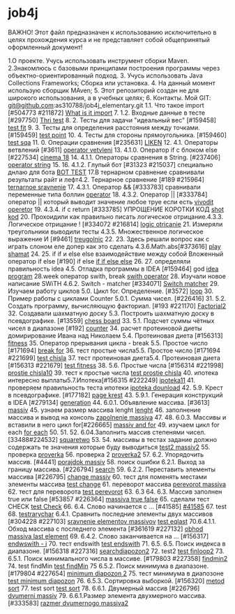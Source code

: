 # job4j
ВАЖНО! Этот файл предназначен к использованию исключительно в целях прохождения курса и 
не представляет собой общепринятый оформленный документ!

1.О проекте. Учусь использовать инструмент сборки Maven. 
2.Знакомлюсь с базовыми принципами построения программы через объектно-ориентированный подход.
3. Учусь использовать Java Collections Frameworks;
   Сборка или установка.
4. На данный момент использую сборщик MAven;
5. Этот репозиторий создан не для широкого использования, а в учебных целях;
6. Контакты. Мой GIT: git@github.com:as310788/job4j_elementary.git
   1.1. Что такое import [#504773 #211872]
   [What is it import](https://github.com/as310788/job4j_elementary/blob/master/images/import.png)
7. 1.2. Входные данные в тесте [#297750]
   [Thri test](https://github.com/as310788/job4j_elementary/blob/master/images/test.png)
8. 2. Тесты для задачи "идеальный вес" [#159458]
[test fit](https://github.com/as310788/job4j_elementary/blob/master/images/testa.png)
9. 3. Тесты для определения расстояния между точками. [#159459]
[test point](https://github.com/as310788/job4j_elementary/blob/master/images/test%20point.png)
10. 4. Тесты для стороны прямоугольника. [#159460]
[test sqa](https://github.com/as310788/job4j_elementary/blob/master/images/test%20sqa.png)
11. 0. Операции сравнения [#235631]
[LIKEN](https://github.com/as310788/job4j_elementary/blob/master/images/liken.png)
12. 4.1. Операторы ветвлений [#3611]
[operator vetvleni](https://github.com/as310788/job4j_elementary/blob/master/images/%D0%9E%D0%BF%D0%B5%D1%80%D0%B0%D1%82%D0%BE%D1%80%D1%8B%20%D0%B2%D0%B5%D1%82%D0%B2%D0%BB%D0%B5%D0%BD%D0%B8%D0%B9.png)
13. 4.1.0. Оператор if с блоком else [#227534]
[cinema 18](https://github.com/as310788/job4j_elementary/blob/master/images/cinema.png)
14. 4.1.1. Операторы сравнения в String. [#237406]
[operator string](https://github.com/as310788/job4j_elementary/blob/master/images/%D0%9E%D0%BF%D0%B5%D1%80%D0%B0%D1%82%D0%BE%D1%80%D1%8B%20%D1%81%D1%80%D0%B0%D0%B2%D0%BD%D0%B5%D0%BD%D0%B8%D1%8F%20%D0%B2%20String.png)
15. 
16. 4.1.2. Глупый бот [#31323 #215037] специально днлаю для бота
[BOT TEST](https://github.com/as310788/job4j_elementary/blob/master/images/BOTTEST.png)
17.В тернарном сравнение сравнивали результаты райт и лефт4.2. Тернарное сравнение [#189 #215964]
[ternarnoe sravnenie](https://github.com/as310788/job4j_elementary/blob/master/images/ternarurav.png)
17. 4.3.1. Оператор && [#333783] сравнивали переменные типа боллин
[operator](https://github.com/as310788/job4j_elementary/blob/master/images/games.png)
18. 4.3.2. Оператор || [#333784] оператор || который выводит значение любое труе если есть
[vivodit operetor](https://github.com/as310788/job4j_elementary/blob/master/images/club.png)
19. 4.3.4. if c return [#333785] УПРОЩЕНИЕ КОРОТКИ КОД
[shot kod](https://github.com/as310788/job4j_elementary/blob/master/images/shot%20kod.png)
20. Прохоидили как правильно писать логическое отрицание.4.3.3. Логическое отрицание ! [#334072 #216814]
[logic otricanie](https://github.com/as310788/job4j_elementary/blob/master/images/logicnot2.png)
21. Измеряли треугольники выводили тесты 4.3.5. Множественное логическое выражение И [#9461]
[treugolnic](https://github.com/as310788/job4j_elementary/blob/master/images/treugolnic.png)
22. 
23. Здесь решали вопрос как с играть слоном еле допер как это сделать 4.3.6.Math.abs[#373616]
[play shamat](https://github.com/as310788/job4j_elementary/blob/master/images/play%20che.png)
24. 
25. if if и else else взаимодействие между собой Вложенный оператор if else [#190]  if else
[if if else else]()
26. 
27. определяли правильность idea 4.5. Отладка программы в IDEA [#159464] god
[idea program](https://github.com/as310788/job4j_elementary/blob/master/images/resultat%20max.png)
28.week оператор swith, break
[swith operator](https://github.com/as310788/job4j_elementary/blob/master/images/week.png)
28. Изучали новое написание SWiTH 4.6.2. Switch - matcher [#334071]
[Switch matcher](https://github.com/as310788/job4j_elementary/blob/master/images/day%20week.png)
29. Изучаем работу циклов 5.0. Цикл for. Определение. [#3572]
[loop](https://github.com/as310788/job4j_elementary/blob/master/images/LoopFor.png)
30. Пример работы с циклами Counter 5.0.1. Сумма чисел. [#226416]
31. 
5.2. Создать программу, вычисляющую факториал. [#193 #221170]
[Factorial2](https://github.com/as310788/job4j_elementary/blob/master/images/factorial%202.png)
32. Создавали шахматную доску 5.3. Построить шахматную доску в псевдографике. [#13559]
[chess board](https://github.com/as310788/job4j_elementary/blob/master/images/CHESS%20Board.png)
33. 5.1. Подсчет суммы чётных чисел в диапазоне [#192]
[counter](https://github.com/as310788/job4j_elementary/blob/master/images/%D0%9F%D0%BE%D0%B4%D1%81%D1%87%D0%B5%D1%82%20%D1%81%D1%83%D0%BC%D0%BC%D1%8B%20%D1%87%D1%91%D1%82%D0%BD%D1%8B%D1%85.png)
34. расчет протеиновой диеты домирирование Ивана над Николаем 5.4. Протеиновая диета [#156313]
[fitness](https://github.com/as310788/job4j_elementary/blob/master/images/fitness.png)
35. Оператор прерывания цикла - break 5.5. Простое число [#171694]
[break for](https://github.com/as310788/job4j_elementary/blob/master/images/chekprime%20number.png)
36. тест простые числа5.5. Простое число [#171694 #221699]
[test chisla](https://github.com/as310788/job4j_elementary/blob/master/images/test%20prostie%20chisla.png)
37. тест протеиновая диета5.4. Протеиновая диета [#156313 #221679]
[test fitness](https://github.com/as310788/job4j_elementary/blob/master/images/fitnes%20test.png)
38. 
    5.6. Простые числа [#156314 #221998]
[prostie chisla10](https://github.com/as310788/job4j_elementary/blob/master/images/prime%20number%2010.png)
39. тест к простые числа
[test prostie chisla](https://github.com/as310788/job4j_elementary/blob/master/images/test%20prostie%20chisla2.png)
40. ипотека интересно выплаты5.7.Ипотека[#156315 #222249]
[ipoteka11](https://github.com/as310788/job4j_elementary/blob/master/images/ipoteka11.png)
41. проверяем правильность теста ипотеки
[ipoteka dounload](https://github.com/as310788/job4j_elementary/blob/master/images/%D0%B8%D0%BF%D0%BE%D1%82%D0%B5%D0%BA%D0%B0.png)
42. 5.9. Крест в псевдографике. [#177182]
[page krest](https://github.com/as310788/job4j_elementary/blob/master/images/kartinka.png)
43. 5.9.1. Генерация конструкций в IDEA [#279134]
[generation](https://github.com/as310788/job4j_elementary/blob/master/images/generation.png)
44. 6.0.1. Объявление массива. [#3613]
[massiv](https://github.com/as310788/job4j_elementary/blob/master/images/massiv.png)
45. узнаем размер массива lenght
[lenght](https://github.com/as310788/job4j_elementary/blob/master/images/lenght.png)
46. заполнение массива и вывод на консоль
[zapolnenie massiva](https://github.com/as310788/job4j_elementary/blob/master/images/zapolnenie%20massiva.png)
47. 
48. 6.0.3. Массивы и вставили в него цикл for[#226665]
[massiv and for](https://github.com/as310788/job4j_elementary/blob/master/images/massiv%20and%20for.png)
49. изучаем цикл for each
[for each](https://github.com/as310788/job4j_elementary/blob/master/images/%D1%86%D0%B8%D0%BA%D0%B4%20for%20each.png)
50. 
51. 
52. 6.04.Заполнить массив степенями чисел.[33488#224532]
[squaretwo](https://github.com/as310788/job4j_elementary/blob/master/images/%D1%81%D1%82%D0%B5%D0%BF%D0%B5%D0%BD%D1%8C%20%D0%BC%D0%B0%D1%81%D1%81%D0%B8%D0%B2.png)
53. 
54. массивы в тестах задание должно содержать те значения которые буду выводиться
[test2 massiv2](https://github.com/as310788/job4j_elementary/blob/master/images/test%20massiv2.png)
55. проверка
[proverka](https://github.com/as310788/job4j_elementary/blob/master/images/proverka.png)
56. проверка 2
[proverka2](https://github.com/as310788/job4j_elementary/blob/master/images/proverka%202.png)
57. 6.2. Упорядочить массив. [#4441]
[porajdok massiv](https://github.com/as310788/job4j_elementary/blob/master/images/%D0%A3%D0%BF%D0%BE%D1%80%D1%8F%D0%B4%D0%BE%D1%87%D0%B8%D1%82%D1%8C%20%D0%BC%D0%B0%D1%81%D1%81%D0%B8%D0%B2.png)
58. поиск ошибки 6.2.1. Выход за границу массива. [#226794]
[search](https://github.com/as310788/job4j_elementary/blob/master/images/%D0%BF%D0%BE%D0%B8%D1%81%D0%BA%20%D0%BE%D1%88%D0%B8%D0%B1%D0%BA%D0%B8.png)
59. 6.2.2. Переставить элементы массива [#226795]
[change massiv](https://github.com/as310788/job4j_elementary/blob/master/images/%D0%BF%D0%B5%D1%80%D0%B5%D1%81%D1%82%D0%B0%D0%BD%D0%BE%D0%B2%D0%BA%D0%B0%20%D1%8D%D0%BB%D0%B5%D0%BC%D0%B5%D0%BD%D1%82%D0%BE%D0%B2%20%D0%BC%D0%B0%D1%81%D1%81%D0%B8%D0%B2%D0%B0.png)
60. тест для поменять местами элементы массива
[test change](https://github.com/as310788/job4j_elementary/blob/master/images/test%20switcharay.png)
61. переворот массива
[perevorot massiva](https://github.com/as310788/job4j_elementary/blob/master/images/%D0%BF%D0%B5%D1%80%D0%B5%D0%B2%D0%BE%D1%80%D0%BE%D1%82%20%D0%BC%D0%B0%D1%81%D1%81%D0%B8%D0%B2%D0%B0.png)
62. тест для переворота
[test perevorot](https://github.com/as310788/job4j_elementary/blob/master/images/%D1%82%D0%B5%D1%81%D1%82%20%D0%BC%D0%B0%D1%81%D1%81%D0%B8%D0%B2%D0%B0.png)
63. 6.3
64. 6.3. Массив заполнен true или false [#53857 #226364]
[massiva true false](https://github.com/as310788/job4j_elementary/blob/master/images/6.3.%20%D0%9C%D0%B0%D1%81%D1%81%D0%B8%D0%B2%20%D0%B7%D0%B0%D0%BF%D0%BE%D0%BB%D0%BD%D0%B5%D0%BD%20true.png)
65. сделали тест CHECK
[test Check](https://github.com/as310788/job4j_elementary/blob/master/images/test%20chek.png)
66. 6.4. Слово начинается с ... [#41585]
[#41585](https://github.com/as310788/job4j_elementary/blob/master/images/araychar.png)
67. test
68. [testrarychar](https://github.com/as310788/job4j_elementary/blob/master/images/test%20araychar.png)
    6.4.1. Сравнить последние элементы двух массивов [#304228 #227103]
[sravnenie elementov massivov](https://github.com/as310788/job4j_elementary/blob/master/images/eqlast.png)
[test eqlast](https://github.com/as310788/job4j_elementary/blob/master/images/test%20equlast.png)
70.6.4.1.1. Обход массива с последнего элемента [#361619 #227132]
[obhod massiva last element](https://github.com/as310788/job4j_elementary/blob/master/images/public%20class%20printeventelements.png)
69. 6.4.2. Слово заканчивается на ... [#156317]
[endwswith - i](https://github.com/as310788/job4j_elementary/blob/master/images/%D0%B7%D0%B0%D0%BA%D0%B0%D0%BD%D1%87%D0%B8%D0%B2%D0%B0%D0%B5%D1%82%D1%81%D1%8F%20EndsWith%20-i.png)
70. тест endswith
[test endswith](https://github.com/as310788/job4j_elementary/blob/master/images/test%20endswith.png)
71. 
    6.5. 6.5. Поиск индекса в диапазоне. [#156318 #227316]
[searchdiapozon2](https://github.com/as310788/job4j_elementary/blob/master/images/findloop2.png)
72. test2
[test finloop2](https://github.com/as310788/job4j_elementary/blob/master/images/test%20finfloop2.png)
73. 6.5.1. Поиск минимального числа в массиве. [#179803 #227358]
[findmin2](https://github.com/as310788/job4j_elementary/blob/master/images/findMin%202.png)
74. test findMin
[test findMin](https://github.com/as310788/job4j_elementary/blob/master/images/test%20findMin.png)
75 6.5.2. Поиск минимума в диапазоне. [#179804 #227654]
[minimum diapozon 2](https://github.com/as310788/job4j_elementary/commit/7d8f0be7c86eed605c0fe398b56985287859d1c9)
75. тест минимума в диапозоне
[test minimum diapozon](https://github.com/as310788/job4j_elementary/blob/master/images/test%20minimum%20diapozon.png)
76. 6.5.3. Сортировка выборкой. [#156320]
[metod sort](https://github.com/as310788/job4j_elementary/blob/master/images/metod%20sort.png)
77. test sort
[test sort](https://github.com/as310788/job4j_elementary/blob/master/images/test%20sort.png)
78. 6.6.1. Двумерный массив [#226796]
[dvumerni massiv](https://github.com/as310788/job4j_elementary/blob/master/images/dvumerni%20masiiv.png)
79. 6.6.1.Размер элемента двухмерного массива.[#333583]
[razmer dvumernogo massiva2](https://github.com/as310788/job4j_elementary/blob/master/images/razmer%20dvumernogo%20massiva2.png)
